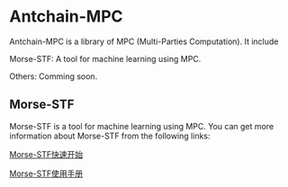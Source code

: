 # Antchain-MPC

Antchain-MPC is a library of MPC (Multi-Parties Computation). It include 

Morse-STF: A tool for machine learning using MPC.

Others: Comming soon.


## Morse-STF

Morse-STF is a tool for machine learning using MPC. You can get more information about Morse-STF from the following links:

[Morse-STF快速开始](https://github.com/alipay/Antchain-MPC/wiki/MORSE-STF%E5%BF%AB%E9%80%9F%E5%BC%80%E5%A7%8B)

[Morse-STF使用手册](https://github.com/alipay/Antchain-MPC/wiki/MORSE-STF%E4%BD%BF%E7%94%A8%E6%89%8B%E5%86%8C)
